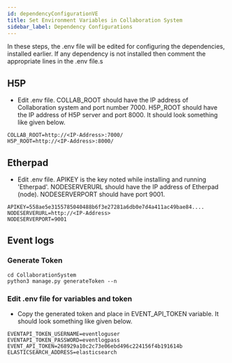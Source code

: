 ```yaml
---
id: dependencyConfigurationVE
title: Set Environment Variables in Collaboration System
sidebar_label: Dependency Configurations
---
```


In these steps, the .env file will be edited for configuring the dependencies, installed earlier. If any dependency is not installed then comment the appropriate lines in the .env file.s

## H5P       
- Edit .env file. COLLAB_ROOT should have the IP address of Collaboration system and port number 7000. H5P_ROOT should have the IP address of H5P server and port 8000. It should look something like given below.
```shell
COLLAB_ROOT=http://<IP-Address>:7000/
H5P_ROOT=http://<IP-Address>:8000/
```

## Etherpad
- Edit .env file. APIKEY is the key noted while installing and running 'Etherpad'. NODESERVERURL should have the IP address of Etherpad (node). NODESERVERPORT should have port 9001.
```shell
APIKEY=558ae5e3155785040488b6f3e27281a6db0e7d4a411ac49bae84....
NODESERVERURL=http://<IP-Address>
NODESERVERPORT=9001
```

## Event logs       

### Generate Token
```shell
cd CollaborationSystem 
python3 manage.py generateToken --n
```

### Edit .env file for variables and token
- Copy the generated token and place in EVENT_API_TOKEN variable. It should look something like given below.
```shell
EVENTAPI_TOKEN_USERNAME=eventloguser
EVENTAPI_TOKEN_PASSWORD=eventlogpass
EVENT_API_TOKEN=268929a10c2c73e06ebd496c224156f4b191614b
ELASTICSEARCH_ADDRESS=elasticsearch
```
